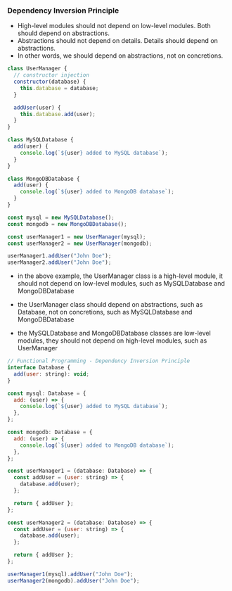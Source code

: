 ### Dependency Inversion Principle

- High-level modules should not depend on low-level modules. Both should depend on abstractions.
- Abstractions should not depend on details. Details should depend on abstractions.
- In other words, we should depend on abstractions, not on concretions.

```javascript
class UserManager {
  // constructor injection
  constructor(database) {
    this.database = database;
  }

  addUser(user) {
    this.database.add(user);
  }
}

class MySQLDatabase {
  add(user) {
    console.log(`${user} added to MySQL database`);
  }
}

class MongoDBDatabase {
  add(user) {
    console.log(`${user} added to MongoDB database`);
  }
}

const mysql = new MySQLDatabase();
const mongodb = new MongoDBDatabase();

const userManager1 = new UserManager(mysql);
const userManager2 = new UserManager(mongodb);

userManager1.addUser("John Doe");
userManager2.addUser("John Doe");
```

- in the above example, the UserManager class is a high-level module, it should not depend on low-level modules, such as MySQLDatabase and MongoDBDatabase

- the UserManager class should depend on abstractions, such as Database, not on concretions, such as MySQLDatabase and MongoDBDatabase

- the MySQLDatabase and MongoDBDatabase classes are low-level modules, they should not depend on high-level modules, such as UserManager

```javascript
// Functional Programming - Dependency Inversion Principle
interface Database {
  add(user: string): void;
}

const mysql: Database = {
  add: (user) => {
    console.log(`${user} added to MySQL database`);
  },
};

const mongodb: Database = {
  add: (user) => {
    console.log(`${user} added to MongoDB database`);
  },
};

const userManager1 = (database: Database) => {
  const addUser = (user: string) => {
    database.add(user);
  };

  return { addUser };
};

const userManager2 = (database: Database) => {
  const addUser = (user: string) => {
    database.add(user);
  };

  return { addUser };
};

userManager1(mysql).addUser("John Doe");
userManager2(mongodb).addUser("John Doe");
```
